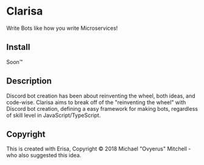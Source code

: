 # Clarisa

Write Bots like how you write Microservices!

## Install

Soon:tm:

## Description

Discord bot creation has been about reinventing the wheel, both ideas, and code-wise. Clarisa aims to break off of the
"reinventing the wheel" with Discord bot creation, defining a easy framework for making bots, regardless of skill level
in JavaScript/TypeScript.

## Copyright 

This is created with Erisa, Copyright &copy; 2018 Michael "Ovyerus" Mitchell - who also suggested this idea.

